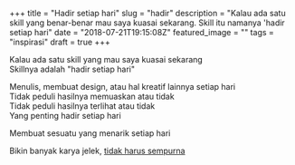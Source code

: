 +++
title = "Hadir setiap hari"
slug = "hadir"
description = "Kalau ada satu skill yang benar-benar mau saya kuasai sekarang. Skill itu namanya 'hadir setiap hari"
date = "2018-07-21T19:15:08Z"
featured_image = ""
tags = "inspirasi"
draft = true
+++ 

Kalau ada satu skill yang mau saya kuasai sekarang  
Skillnya adalah "hadir setiap hari"

Menulis, membuat design, atau hal kreatif lainnya setiap hari  
Tidak peduli hasilnya memuaskan atau tidak  
Tidak peduli hasilnya terlihat atau tidak  
Yang penting hadir setiap hari

Membuat sesuatu yang menarik setiap hari

Bikin banyak karya jelek, [tidak harus sempurna](https://hilman.space/editor-mode-off/)